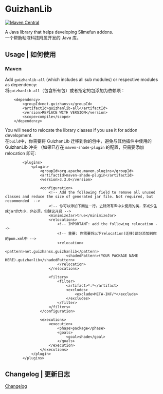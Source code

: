 # GuizhanLib

[![Maven Central](https://img.shields.io/maven-central/v/net.guizhanss/guizhanlib-all.svg?label=Maven%20Central)](https://search.maven.org/search?q=g:%22net.guizhanss%22%20AND%20a:%22GuizhanLib%22)

A Java library that helps developing Slimefun addons.  
一个帮助粘液科技附属开发的 Java 库。

## Usage | 如何使用

### Maven

Add `guizhanlib-all` (which includes all sub modules) or respective modules as dependency:  
将`guizhanlib-all`（包含所有包）或者指定的包添加为依赖项：

```
    <dependency>
        <groupId>net.guizhanss</groupId>
        <artifactId>guizhanlib-all</artifactId>
        <version>REPLACE WITH VERSION</version>
        <scope>compile</scope>
    </dependency>
```

You will need to relocate the library classes if you use it for addon development.  
在`build`中，你需要将 GuizhanLib 迁移到你的包中，避免与其他插件中使用的 GuizhanLib 冲突
（如果已存在 `maven-shade-plugin` 的配置，只需要添加 relocation 即可:

```
        <plugins>
            <plugin>
                <groupId>org.apache.maven.plugins</groupId>
                <artifactId>maven-shade-plugin</artifactId>
                <version>3.3.0</version>

                <configuration>
                    <!-- Add the following field to remove all unused classes and reduce the size of generated jar file. Not required, but recommended  -->
                    <!-- 你可以添加下面这一行，去除所有库中未使用的类，来减少生成jar的大小，非必须，但建议开启 -->
                    <minimizeJar>true</minimizeJar>
                    <relocations>
                        <!-- IMPORTANT: add the following relocation -->
                        <!-- 重要: 你需要将以下relocation(迁移)部分添加到你的pom.xml中 -->
                        <relocation>
                            <pattern>net.guizhanss.guizhanlib</pattern>
                            <shadedPattern>(YOUR PACKAGE NAME HERE).guizhanlib</shadedPattern>
                        </relocation>
                    </relocations>

                    <filters>
                        <filter>
                            <artifact>*:*</artifact>
                            <excludes>
                                <exclude>META-INF/*</exclude>
                            </excludes>
                        </filter>
                    </filters>
                </configuration>

                <executions>
                    <execution>
                        <phase>package</phase>
                        <goals>
                            <goal>shade</goal>
                        </goals>
                    </execution>
                </executions>
            </plugin>
        </plugins>
```

## Changelog | 更新日志

[Changelog](/CHANGELOG.md)
